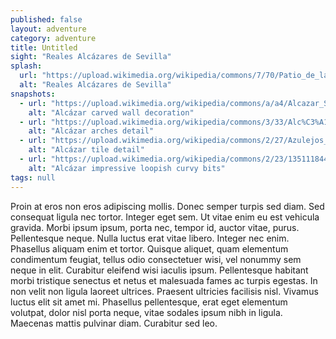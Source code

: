 ```yaml
---
published: false
layout: adventure
category: adventure
title: Untitled
sight: "Reales Alcázares de Sevilla"
splash:
  url: "https://upload.wikimedia.org/wikipedia/commons/7/70/Patio_de_las_doncellas.jpg"
  alt: "Reales Alcázares de Sevilla"
snapshots:
  - url: "https://upload.wikimedia.org/wikipedia/commons/a/a4/Alcazar_Seville_carved_wall_decoration.jpg"
    alt: "Alcázar carved wall decoration"
  - url: "https://upload.wikimedia.org/wikipedia/commons/3/33/Alc%C3%A1zar_of_Seville_%286931816658%29.jpg"
    alt: "Alcázar arches detail"
  - url: "https://upload.wikimedia.org/wikipedia/commons/2/27/Azulejos_de_los_Reales_Alc%C3%A1zares_de_Sevilla.jpg"
    alt: "Alcázar tile detail"
  - url: "https://upload.wikimedia.org/wikipedia/commons/2/23/1351118449_alcazarsevilla.jpg"
    alt: "Alcázar impressive loopish curvy bits"
tags: null
---
```


Proin at eros non eros adipiscing mollis. Donec semper turpis sed diam. Sed consequat ligula nec tortor. Integer eget sem. Ut vitae enim eu est vehicula gravida. Morbi ipsum ipsum, porta nec, tempor id, auctor vitae, purus. Pellentesque neque. Nulla luctus erat vitae libero. Integer nec enim. Phasellus aliquam enim et tortor. Quisque aliquet, quam elementum condimentum feugiat, tellus odio consectetuer wisi, vel nonummy sem neque in elit. Curabitur eleifend wisi iaculis ipsum. Pellentesque habitant morbi tristique senectus et netus et malesuada fames ac turpis egestas. In non velit non ligula laoreet ultrices. Praesent ultricies facilisis nisl. Vivamus luctus elit sit amet mi. Phasellus pellentesque, erat eget elementum volutpat, dolor nisl porta neque, vitae sodales ipsum nibh in ligula. Maecenas mattis pulvinar diam. Curabitur sed leo.
